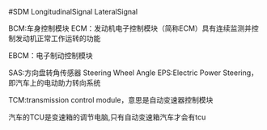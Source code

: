 #SDM
LongitudinalSignal
LateralSignal

BCM:车身控制模块
ECM：发动机电子控制模块（简称ECM）具有连续监测并控制发动机正常工作运转的功能

EBCM：电子制动控制模块

SAS:方向盘转角传感器  Steering Wheel Angle
EPS:Electric Power Steering，即汽车上的电动助力转向系统

TCM:transmission control module，意思是自动变速器控制模块

汽车的TCU是变速箱的调节电脑,只有自动变速箱汽车才会有tcu

